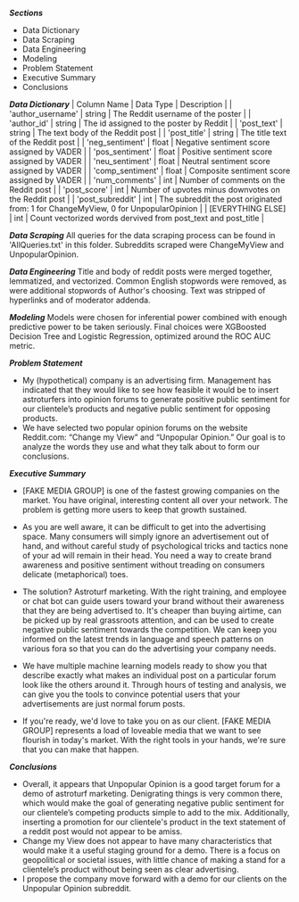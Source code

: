***Sections***
- Data Dictionary
- Data Scraping
- Data Engineering
- Modeling
- Problem Statement
- Executive Summary
- Conclusions

***Data Dictionary***
| Column Name        | Data Type | Description                                                                        |
| 'author_username'  | string    | The Reddit username of the poster                                                  |
| 'author_id'        | string    | The id assigned to the poster by Reddit                                            |
| 'post_text'        | string    | The text body of the Reddit post                                                   |
| 'post_title'       | string    | The title text of the Reddit post                                                  |
| 'neg_sentiment'    | float     | Negative sentiment score assigned by VADER                                         |
| 'pos_sentiment'    | float     | Positive sentiment score assigned by VADER                                         |
| 'neu_sentiment'    | float     | Neutral sentiment score assigned by VADER                                          |
| 'comp_sentiment'   | float     | Composite sentiment score assigned by VADER                                        |
| 'num_comments'     | int       | Number of comments on the Reddit post                                              |
| 'post_score'       | int       | Number of upvotes minus downvotes on the Reddit post                               |
| 'post_subreddit'   | int       | The subreddit the post originated from: 1 for ChangeMyView, 0 for UnpopularOpinion |
| [EVERYTHING ELSE]  | int       | Count vectorized words dervived from post_text and post_title                      |

***Data Scraping***
All queries for the data scraping process can be found in 'AllQueries.txt' in this folder. Subreddits scraped were ChangeMyView and UnpopularOpinion.

***Data Engineering***
Title and body of reddit posts were merged together, lemmatized, and vectorized. Common English stopwords were removed, as were additional stopwords of Author's choosing. Text was stripped of hyperlinks and of moderator addenda.

***Modeling***
Models were chosen for inferential power combined with enough predictive power to be taken seriously. Final choices were XGBoosted Decision Tree and Logistic Regression, optimized around the ROC AUC metric.

***Problem Statement***
- My (hypothetical) company is an advertising firm. Management has indicated that they would like to see how feasible it would be to insert astroturfers into opinion forums to generate positive public sentiment for our clientele’s products and negative public sentiment for opposing products.
- We have selected two popular opinion forums on the website Reddit.com: “Change my View” and “Unpopular Opinion.” Our goal is to analyze the words they use and what they talk about to form our conclusions.

***Executive Summary***

- [FAKE MEDIA GROUP] is one of the fastest growing companies on the market. You have original, interesting content all over your network. The problem is getting more users to keep that growth sustained.

- As you are well aware, it can be difficult to get into the advertising space. Many consumers will simply ignore an advertisement out of hand, and without careful study of psychological tricks and tactics none of your ad will remain in their head. You need a way to create brand awareness and positive sentiment without treading on consumers delicate (metaphorical) toes.

- The solution? Astroturf marketing. With the right training, and employee or chat bot can guide users toward your brand without their awareness that they are being advertised to. It's cheaper than buying airtime, can be picked up by real grassroots attention, and can be used to create negative public sentiment towards the competition. We can keep you informed on the latest trends in language and speech patterns on various fora so that you can do the advertising your company needs.

- We have multiple machine learning models ready to show you that describe exactly what makes an individual post on a particular forum look like the others around it. Through hours of testing and analysis, we can give you the tools to convince potential users that your advertisements are just normal forum posts.

- If you're ready, we'd love to take you on as our client. [FAKE MEDIA GROUP] represents a load of loveable media that we want to see flourish in today's market. With the right tools in your hands, we're sure that you can make that happen.

***Conclusions***
- Overall, it appears that Unpopular Opinion is a good target forum for a demo of astroturf marketing. Denigrating things is very common there, which would make the goal of generating negative public sentiment for our clientele’s competing products simple to add to the mix. Additionally, inserting a promotion for our clientele's product in the text statement of a reddit post would not appear to be amiss.
- Change my View does not appear to have many characteristics that would make it a useful staging ground for a demo. There is a focus on geopolitical or societal issues, with little chance of making a stand for a clientele’s product without being seen as clear advertising.
- I propose the company move forward with a demo for our clients on the Unpopular Opinion subreddit.
